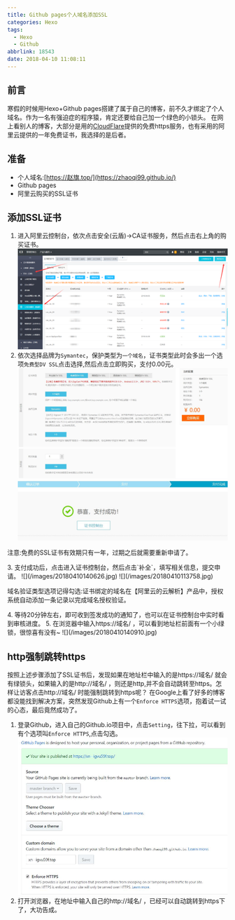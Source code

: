 ```yaml
---
title: Github pages个人域名添加SSL
categories: Hexo
tags:
  - Hexo
  - Github
abbrlink: 18543
date: 2018-04-10 11:08:11
---
```

## 前言
寒假的时候用Hexo+Github pages搭建了属于自己的博客，前不久才绑定了个人域名。作为一名有强迫症的程序猿，肯定还要给自己加一个绿色的小锁头。
在网上看别人的博客，大部分是用的[CloudFlare](https://www.cloudflare.com/)提供的免费https服务，也有采用的阿里云提供的一年免费证书，我选择的是后者。
<!--more-->
## 准备
- 个人域名:[https://赵旗.top/](https://zhaoqi99.github.io/)
- Github pages
- 阿里云购买的SSL证书
## 添加SSL证书
1. 进入阿里云控制台，依次点击安全(云盾)->CA证书服务，然后点击右上角的购买证书。
![](/images/20180410134416.jpg)
2. 依次选择品牌为`Symantec`，保护类型为`一个域名`，证书类型此时会多出一个选项`免费型DV SSL`点击选择,然后点击立即购买，支付0.00元。
![](/images/20180410134752.jpg)
![](/images/20180410113516.jpg)
<div class="note danger no-icon"><p>注意:免费的SSL证书有效期只有一年，过期之后就需要重新申请了。
</p></div>
3. 支付成功后，点击进入证书控制台，然后点击`补全`，填写相关信息，提交申请。
![](/images/20180410140626.jpg)
![](/images/20180410113758.jpg)
<div class="note warning"><p>
域名验证类型选项记得勾选:证书绑定的域名在【阿里云的云解析】产品中，授权系统自动添加一条记录以完成域名授权验证。
</p></div>
4. 等待20分钟左右，即可收到签发成功的通知了，也可以在证书控制台中实时看到审核进度。
5. 在浏览器中输入https://域名/ ，可以看到地址栏前面有一个小绿锁，很惊喜有没有~
![](/images/20180410140910.jpg)

## http强制跳转https
按照上述步骤添加了SSL证书后，发现如果在地址栏中输入的是https://域名/ 就会有绿锁头，如果输入的是http://域名/ ，则还是http,并不会自动跳转至https。怎样让访客点击http://域名/ 时能强制跳转到https呢？
在Google上看了好多的博客都没能找到解决方案，突然发现Github上有一个`Enforce HTTPS`选项，抱着试一试的心态，最后竟然成功了。
1. 登录Github，进入自己的Github.io项目中，点击`Setting`，往下拉，可以看到有个选项叫`Enforce HTTPS`,点击勾选。
![](/images/20180410115944.jpg)
2. 打开浏览器，在地址中输入自己的http://域名/ ，已经可以自动跳转到https下了，大功告成。
